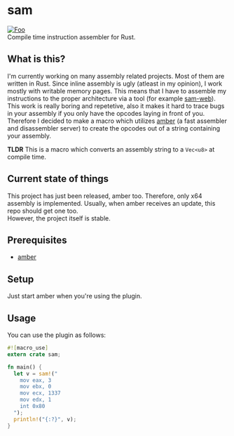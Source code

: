 # sam
[![Foo](https://img.shields.io/crates/v/sam.svg)](https://crates.io/crates/sam)  
Compile time instruction assembler for Rust.

## What is this?
I'm currently working on many assembly related projects. Most of them are written in Rust.
Since inline assembly is ugly (atleast in my opinion), I work mostly with writable memory pages.
This means that I have to assemble my instructions to the proper architecture via a tool (for example [sam-web](https://github.com/ioncodes/sam-web)).
This work is really boring and repetetive, also it makes it hard to trace bugs in your assembly if you only have the opcodes laying in front of you.  
Therefore I decided to make a macro which utilizes [amber](https://github.com/ioncodes/amber) (a fast assembler and disassembler server) to create the opcodes out of a string containing your assembly.

**TLDR** This is a macro which converts an assembly string to a ```Vec<u8>``` at compile time.

## Current state of things
This project has just been released, amber too. Therefore, only x64 assembly is implemented. Usually, when amber receives an update, this repo should get one too.  
However, the project itself is stable.

## Prerequisites
* [amber](https://github.com/ioncodes/amber)

## Setup
Just start amber when you're using the plugin.

## Usage
You can use the plugin as follows:  
```rust
#![macro_use]
extern crate sam;

fn main() {
  let v = sam!("
    mov eax, 3
    mov ebx, 0
    mov ecx, 1337
    mov edx, 1
    int 0x80
  ");
  println!("{:?}", v);
}
```
